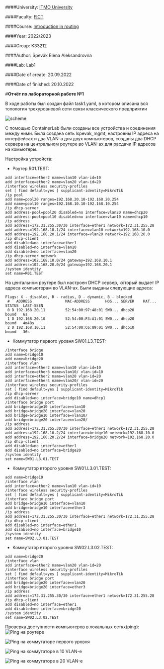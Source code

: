####University: [ITMO University](https://##3itmo.ru/ru/)

####Faculty: [FICT](https://fict.itmo.ru)

####Course: [Introduction in routing](https://github.com/itmo-ict-faculty/introduction-in-routing)

####Year: 2022/2023

####Group: K33212

####Author: Spevak Elena Aleksandrovna

####Lab: Lab1

####Date of create: 20.09.2022

####Date of finished: 20.10.2022

#**Отчёт по лабораторной работе №1**

В ходе работы был создан файл task1.yaml, в котором описана вся топология трехуровневой сети связи классического предприятии

![scheme](https://github.com/LenaSpevak/2022_2023-introduction_in_routing-k33212-spevak-e-a/blob/main/lab1/Lab1.jpg)

С помощью ContainerLab были созданы все устройства и соединения между ними.
Была создана сеть lspevak_mgmt, настроены  IP адреса на интерфейсах и два VLAN-a для двух компьютеров, созданы два DHCP сервера на центральном роутере во VLAN-ах для расдачи IP адресов на комьютеры. 

Настройка устройств:
- Роутер R01.TEST:
```/interface vlan
add interface=ether2 name=vlan10 vlan-id=10
add interface=ether2 name=vlan20 vlan-id=20
/interface wireless security-profiles
set [ find default=yes ] supplicant-identity=MikroTik
/ip pool
add name=pool20 ranges=192.168.20.10-192.168.20.254
add name=pool10 ranges=192.168.10.10-192.168.10.254
/ip dhcp-server
add address-pool=pool20 disabled=no interface=vlan20 name=dhcp20
add address-pool=pool10 disabled=no interface=vlan10 name=dhcp10
/ip address
add address=172.31.255.30/30 interface=ether1 network=172.31.255.28
add address=192.168.10.1/24 interface=vlan10 network=192.168.10.0
add address=192.168.20.1/24 interface=vlan20 network=192.168.20.0
/ip dhcp-client
add disabled=no interface=ether1
add disabled=no interface=vlan10
add disabled=no interface=vlan20
/ip dhcp-server network
add address=102.168.10.0/24 gateway=192.168.10.1
add address=102.168.20.0/24 gateway=192.168.20.1
/system identity
set name=R01.TEST
```

На центальном роутере был настроен DHCP сервер, который выдает IP адреса компьютерам во VLAN-ах. Были выданы следующие адреса:

```[admin@R01.TEST] > ip dhcp-server lease print
Flags: X - disabled, R - radius, D - dynamic, B - blocked
 #   ADDRESS               MAC-ADDRESS       HOS... SERVER    RAT... STATUS  LAST-SEEN
 0 D 192.168.20.11         52:54:00:97:48:01 SW0... dhcp20           bound   6s
 1 D 192.168.20.10         52:54:00:F3:A1:01 SW0... dhcp20           bound   4m48s
 2 D 192.168.10.11         52:54:00:C6:89:01 SW0... dhcp10           bound   36s
```

- Коммутатор первого уровня SW01.L3.TEST:
```
/interface bridge
add name=bridge10
add name=bridge20
/interface vlan
add interface=ether2 name=vlan10 vlan-id=10
add interface=ether3 name=vlan10/ vlan-id=10
add interface=ether2 name=vlan20 vlan-id=20
add interface=ether4 name=vlan20/ vlan-id=20
/interface wireless security-profiles
set [ find default=yes ] supplicant-identity=MikroTik
/ip dhcp-server
add disabled=no interface=bridge10 name=dhcp1
/interface bridge port
add bridge=bridge10 interface=vlan10
add bridge=bridge20 interface=vlan20
add bridge=bridge10 interface=vlan10/
add bridge=bridge20 interface=vlan20/
/ip address
add address=172.31.255.30/30 interface=ether1 network=172.31.255.28
add address=192.168.10.2/24 interface=bridge10 network=192.168.10.0
add address=192.168.20.2/24 interface=bridge20 network=192.168.20.0
/ip dhcp-client
add disabled=no interface=ether1
add disabled=no interface=bridge20
/system identity
set name=SW01.L3.01.TEST
```

- Коммутатор второго уровня SW01.L3.01.TEST:
```/interface bridge
add name=bridge10
/interface vlan
add interface=ether2 name=vlan10 vlan-id=10
/interface wireless security-profiles
set [ find default=yes ] supplicant-identity=MikroTik
/interface bridge port
add bridge=bridge10 interface=vlan10
add bridge=bridge10 interface=ether3
/ip address
add address=172.31.255.30/30 interface=ether1 network=172.31.255.28
/ip dhcp-client
add disabled=no interface=ether1
add disabled=no interface=bridge10
/system identity
set name=SW02.L3.01.TEST
```

- Коммутатор второго уровня SW02.L3.02.TEST:
```/interface bridge
add name=bridge20
/interface vlan
add interface=ether2 name=vlan20 vlan-id=20
/interface wireless security-profiles
set [ find default=yes ] supplicant-identity=MikroTik
/interface bridge port
add bridge=bridge20 interface=vlan20
add bridge=bridge20 interface=ether3
/ip address
add address=172.31.255.30/30 interface=ether1 network=172.31.255.28
/ip dhcp-client
add disabled=no interface=ether1
add disabled=no interface=bridge20
/system identity
set name=SW02.L3.02.TEST
```

Проверка доступности компьютеров в локальных сетях(ping):
![Ping на роутере](R01.png)

![Ping на коммутаторе первого уровня](SW01.png)

![Ping на коммутаторе в 10 VLAN-е](SW02.01.png)

![Ping на коммутаторе в 20 VLAN-е](SW02.02.png)
